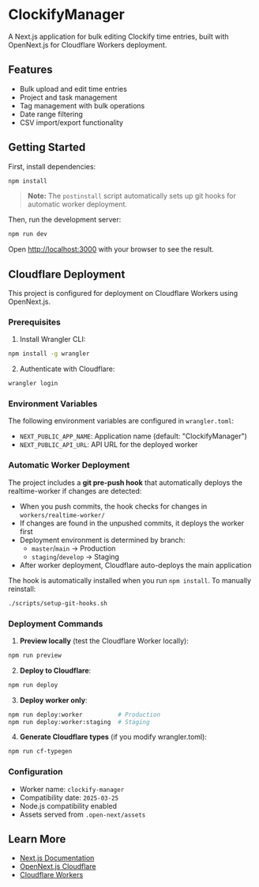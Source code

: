 # ClockifyManager

A Next.js application for bulk editing Clockify time entries, built with OpenNext.js for Cloudflare Workers deployment.

## Features

- Bulk upload and edit time entries
- Project and task management
- Tag management with bulk operations
- Date range filtering
- CSV import/export functionality

## Getting Started

First, install dependencies:

```bash
npm install
```

> **Note:** The `postinstall` script automatically sets up git hooks for automatic worker deployment.

Then, run the development server:

```bash
npm run dev
```

Open [http://localhost:3000](http://localhost:3000) with your browser to see the result.

## Cloudflare Deployment

This project is configured for deployment on Cloudflare Workers using OpenNext.js.

### Prerequisites

1. Install Wrangler CLI:
```bash
npm install -g wrangler
```

2. Authenticate with Cloudflare:
```bash
wrangler login
```

### Environment Variables

The following environment variables are configured in `wrangler.toml`:

- `NEXT_PUBLIC_APP_NAME`: Application name (default: "ClockifyManager")
- `NEXT_PUBLIC_API_URL`: API URL for the deployed worker

### Automatic Worker Deployment

The project includes a **git pre-push hook** that automatically deploys the realtime-worker if changes are detected:

- When you push commits, the hook checks for changes in `workers/realtime-worker/`
- If changes are found in the unpushed commits, it deploys the worker first
- Deployment environment is determined by branch:
  - `master`/`main` → Production
  - `staging`/`develop` → Staging
- After worker deployment, Cloudflare auto-deploys the main application

The hook is automatically installed when you run `npm install`. To manually reinstall:
```bash
./scripts/setup-git-hooks.sh
```

### Deployment Commands

1. **Preview locally** (test the Cloudflare Worker locally):
```bash
npm run preview
```

2. **Deploy to Cloudflare**:
```bash
npm run deploy
```

3. **Deploy worker only**:
```bash
npm run deploy:worker          # Production
npm run deploy:worker:staging  # Staging
```

4. **Generate Cloudflare types** (if you modify wrangler.toml):
```bash
npm run cf-typegen
```

### Configuration

- Worker name: `clockify-manager`
- Compatibility date: `2025-03-25`
- Node.js compatibility enabled
- Assets served from `.open-next/assets`

## Learn More

- [Next.js Documentation](https://nextjs.org/docs)
- [OpenNext.js Cloudflare](https://github.com/serverless-stack/open-next)
- [Cloudflare Workers](https://developers.cloudflare.com/workers/)
